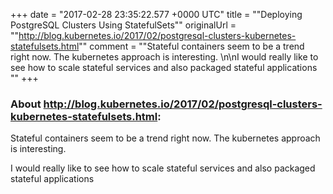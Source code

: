+++
date = "2017-02-28 23:35:22.577 +0000 UTC"
title = ""Deploying PostgreSQL Clusters Using StatefulSets""
originalUrl = ""http://blog.kubernetes.io/2017/02/postgresql-clusters-kubernetes-statefulsets.html""
comment = ""Stateful containers seem to be a trend right now. The kubernetes approach is interesting. \n\nI would really like to see how to scale stateful services and also packaged stateful applications ""
+++

### About http://blog.kubernetes.io/2017/02/postgresql-clusters-kubernetes-statefulsets.html:

Stateful containers seem to be a trend right now. The kubernetes approach is interesting. 

I would really like to see how to scale stateful services and also packaged stateful applications 
